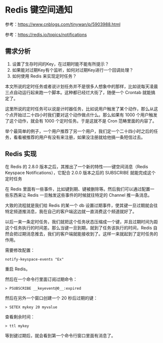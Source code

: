 # Redis 键空间通知

参考：https://www.cnblogs.com/tinywan/p/5903988.html

参考：https://redis.io/topics/notifications



## 需求分析

1. 设置了生存时间的Key，在过期时能不能有所提示？
2. 如果能对过期Key有个监听，如何对过期Key进行一个回调处理？
3. 如何使用 Redis 来实现定时任务？

本文所说的定时任务或者说计划任务并不是很多人想象中的那样，比如说每天凌晨三点自动运行起来跑一个脚本。这种都已经烂大街了，随便一个 Crontab 就能搞定了。

​    这里所说的定时任务可以说是计时器任务，比如说用户触发了某个动作，那么从这个点开始过二十四小时我们要对这个动作做点什么。那么如果有 1000 个用户触发了这个动作，就会有 1000 个定时任务。于是这就不是 Cron 范畴里面的内容了。

​    举个最简单的例子，一个用户推荐了另一个用户，我们定一个二十四小时之后的任务，看看被推荐的用户有没有来注册，如果没注册就给他搞一条短信过去。



## Redis 实现

在 Redis 的 2.8.0 版本之后，其推出了一个新的特性——键空间消息（Redis Keyspace Notifications），它配合 2.0.0 版本之后的 SUBSCRIBE 就能完成这个定时任务

在 Redis 里面有一些事件，比如键到期、键被删除等。然后我们可以通过配置一些东西来让 Redis 一旦触发这些事件的时候就往特定的 Channel 推一条消息。

大致的流程就是我们给 Redis 的某一个 db 设置过期事件，使其键一旦过期就会往特定频道推消息，我在自己的客户端这边就一直消费这个频道就好了。

以后一来一条定时任务，我们就把这个任务状态压缩成一个键，并且过期时间为距这个任务执行的时间差。那么当键一旦到期，就到了任务该执行的时间，Redis 自然会把过期消息推去，我们的客户端就能接收到了。这样一来就起到了定时任务的作用。



需要修改配置：

```
notify-keyspace-events "Ex"
```

重启 Redis。

然后在一个命令行里面订阅过期命令：

```
> PSUBSCRIBE __keyevent@0__:expired
```

然后在另外一个窗口创建一个 20 秒后过期的键：

```
> SETEX mykey 20 myvalue
```

查看剩余时间：

````
> ttl mykey
````

等到键过期后，就会看到第一个命令行窗口里面有消息了。









